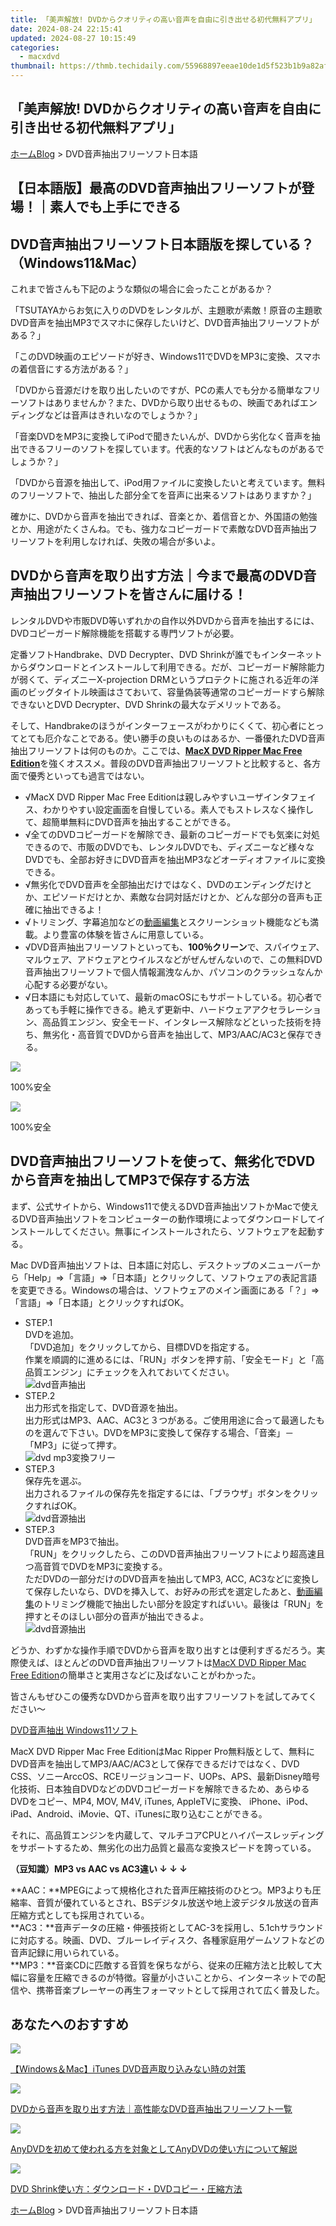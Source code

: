 ```yaml
---
title: 「美声解放! DVDからクオリティの高い音声を自由に引き出せる初代無料アプリ」
date: 2024-08-24 22:15:41
updated: 2024-08-27 10:15:49
categories:
  - macxdvd
thumbnail: https://thmb.techidaily.com/55968897eeae10de1d5f523b1b9a82af3b28230cb64c488e57f8a46fc7ba58f0.jpg
---
```


## 「美声解放! DVDからクオリティの高い音声を自由に引き出せる初代無料アプリ」

[ホーム](https://tools.techidaily.com/macxdvd/products/)[Blog](https://tools.techidaily.com/macxdvd/products/) \> DVD音声抽出フリーソフト日本語

## 【日本語版】最高のDVD音声抽出フリーソフトが登場！｜素人でも上手にできる

## DVD音声抽出フリーソフト日本語版を探している？（Windows11&Mac）

これまで皆さんも下記のような類似の場合に会ったことがあるか？ 

「TSUTAYAからお気に入りのDVDをレンタルが、主題歌が素敵！原音の主題歌DVD音声を抽出MP3でスマホに保存したいけど、DVD音声抽出フリーソフトがある？」  
  
 「このDVD映画のエピソードが好き、Windows11でDVDをMP3に変換、スマホの着信音にする方法がある？」  
  
「DVDから音源だけを取り出したいのですが、PCの素人でも分かる簡単なフリーソフトはありませんか？また、DVDから取り出せるもの、映画であればエンディングなどは音声はきれいなのでしょうか？」  
  
「音楽DVDをMP3に変換してiPodで聞きたいんが、DVDから劣化なく音声を抽出できるフリーのソフトを探しています。代表的なソフトはどんなものがあるでしょうか？」  
  
「DVDから音源を抽出して、iPod用ファイルに変換したいと考えています。無料のフリーソフトで、抽出した部分全てを音声に出来るソフトはありますか？」

確かに、DVDから音声を抽出できれば、音楽とか、着信音とか、外国語の勉強とか、用途がたくさんね。でも、強力なコピーガードで素敵なDVD音声抽出フリーソフトを利用しなければ、失敗の場合が多いよ。 



## DVDから音声を取り出す方法｜今まで最高のDVD音声抽出フリーソフトを皆さんに届ける！

レンタルDVDや市販DVD等いずれかの自作以外DVDから音声を抽出するには、DVDコピーガード解除機能を搭載する専門ソフトが必要。

定番ソフトHandbrake、DVD Decrypter、DVD Shrinkが誰でもインターネットからダウンロードとインストールして利用できる。だが、コピーガード解除能力が弱くて、ディズニーX-projection DRMというプロテクトに施される近年の洋画のビッグタイトル映画はさておいて、容量偽装等通常のコピーガードすら解除できないとDVD Decrypter、DVD Shrinkの最大なデメリットである。

そして、Handbrakeのほうがインターフェースがわかりにくくて、初心者にとってとても厄介なことである。使い勝手の良いものはあるか、一番優れたDVD音声抽出フリーソフトは何のものか。ここでは、[**MacX DVD Ripper Mac Free Edition**](https://tools.techidaily.com/macxdvd/products/)を強くオススメ。普段のDVD音声抽出フリーソフトと比較すると、各方面で優秀といっても過言ではない。

* √MacX DVD Ripper Mac Free Editionは親しみやすいユーザインタフェイス、わかりやすい設定画面を自慢している。素人でもストレスなく操作して、超簡単無料にDVD音声を抽出することができる。
* √全てのDVDコピーガードを解除でき、最新のコピーガードでも気楽に対処できるので、市販のDVDでも、レンタルDVDでも、ディズニーなど様々なDVDでも、全部お好きにDVD音声を抽出MP3などオーディオファイルに変換できる。
* √無劣化でDVD音声を全部抽出だけではなく、DVDのエンディングだけとか、エピソードだけとか、素敵な台詞対話だけとか、どんな部分の音声も正確に抽出できるよ！
* √トリミング、字幕追加などの[動画編集](https://tools.techidaily.com/macxdvd/products/)とスクリーンショット機能なども満載。より豊富の体験を皆さんに用意している。
* √DVD音声抽出フリーソフトといっても、**100％クリーン**で、スパイウェア、マルウェア、アドウェアとウイルスなどがぜんぜんないので、この無料DVD音声抽出フリーソフトで個人情報漏洩なんか、パソコンのクラッシュなんか心配する必要がない。
* √日本語にも対応していて、最新のmacOSにもサポートしている。初心者であっても手軽に操作できる。絶えず更新中、ハードウェアアクセラレーション、高品質エンジン、安全モード、インタレース解除などといった技術を持ち、無劣化・高音質でDVDから音声を抽出して、MP3/AAC/AC3と保存できる。

[![](https://www.macxdvd.com/blog/new-fourteen/nfree-down-mac.png)](https://tools.techidaily.com/macxdvd/products/) 

100%安全

[![](https://www.macxdvd.com/blog/new-fourteen/nfree-down-win.png)](https://tools.techidaily.com/macxdvd/products/) 

100%安全



## DVD音声抽出フリーソフトを使って、無劣化でDVDから音声を抽出してMP3で保存する方法

まず、公式サイトから、Windows11で使えるDVD音声抽出ソフトかMacで使えるDVD音声抽出ソフトをコンピューターの動作環境によってダウンロードしてインストールしてください。無事にインストールされたら、ソフトウェアを起動する。

Mac DVD音声抽出ソフトは、日本語に対応し、デスクトップのメニューバーから「Help」⇒「言語」⇒「日本語」とクリックして、ソフトウェアの表記言語を変更できる。Windowsの場合は、ソフトウェアのメイン画面にある「？」⇒「言語」⇒「日本語」とクリックすればOK。

* STEP.1  
DVDを追加。  
「DVD追加」をクリックしてから、目標DVDを指定する。  
作業を順調的に進めるには、「RUN」ボタンを押す前、「安全モード」と「高品質エンジン」にチェックを入れておいてください。  
![dvd音声抽出](https://www.macxdvd.com/blog/img/perfect-convert-dvd-to-mp4-software010802.jpg)
* STEP.2  
出力形式を指定して、DVD音源を抽出。  
出力形式はMP3、AAC、AC3と３つがある。ご使用用途に合って最適したものを選んで下さい。DVDをMP3に変換して保存する場合、「音楽」－「MP3」に従って押す。  
![dvd mp3変換フリー](https://www.macxdvd.com/blog/img/dvd-audio-extract-free-01.jpg)
* STEP.3  
保存先を選ぶ。  
 出力されるファイルの保存先を指定するには、「ブラウザ」ボタンをクリックすればOK。  
![dvd音源抽出](https://www.macxdvd.com/blog/img/dvd-audio-extract-free-02.jpg)
* STEP.3  
DVD音声をMP3で抽出。  
「RUN」をクリックしたら、このDVD音声抽出フリーソフトにより超高速且つ高音質でDVDをMP3に変換する。  
ただDVDの一部分だけのDVD音声を抽出してMP3, ACC, AC3などに変換して保存したいなら、DVDを挿入して、お好みの形式を選定したあと、[動画編集](https://tools.techidaily.com/macxdvd/products/)のトリミング機能で抽出したい部分を設定すればいい。最後は「RUN」を押すとそのほしい部分の音声が抽出できるよ。  
![dvd音源抽出](https://www.macxdvd.com/blog/img/dvd-audio-extract-free-03.jpg)



どうか、わずかな操作手順でDVDから音声を取り出すとは便利すぎるだろう。実際使えば、ほとんどのDVD音声抽出フリーソフトは[MacX DVD Ripper Mac Free Edition](https://tools.techidaily.com/macxdvd/products/)の簡単さと実用さなどに及ばないことがわかった。

皆さんもぜひこの優秀なDVDから音声を取り出すフリーソフトを試してみてください～

[DVD音声抽出 Windows11ソフト](https://tools.techidaily.com/macxdvd/products/)

MacX DVD Ripper Mac Free EditionはMac Ripper Pro無料版として、無料にDVD音声を抽出してMP3/AAC/AC3として保存できるだけではなく、DVD CSS、ソニーArccOS、RCEリージョンコード、UOPs、APS、最新Disney暗号化技術、日本独自DVDなどのDVDコピーガードを解除できるため、あらゆるDVDをコピー、MP4, MOV, M4V, iTunes, AppleTVに変換、 iPhone、iPod、iPad、Android、iMovie、QT、iTunesに取り込むことができる。

それに、高品質エンジンを内蔵して、マルチコアCPUとハイパースレッディングをサポートするため、無劣化の出力品質と最高な変換スピードを誇っている。

**（豆知識）MP3 vs AAC vs AC3違い ↓ ↓ ↓** 

**AAC：**MPEGによって規格化された音声圧縮技術のひとつ。MP3よりも圧縮率、音質が優れているとされ、BSデジタル放送や地上波デジタル放送の音声圧縮方式としても採用されている。  
**AC3：**音声データの圧縮・伸張技術としてAC-3を採用し、5.1chサラウンドに対応する。映画、DVD、ブルーレイディスク、各種家庭用ゲームソフトなどの音声記録に用いられている。  
**MP3：**音楽CDに匹敵する音質を保ちながら、従来の圧縮方法と比較して大幅に容量を圧縮できるのが特徴。容量が小さいことから、インターネットでの配信や、携帯音楽プレーヤーの再生フォーマットとして採用されて広く普及した。



## あなたへのおすすめ

![](https://www.macxdvd.com/blog/img/dvd-to-cd-03.jpg) 

[【Windows＆Mac】iTunes DVD音声取り込みない時の対策](https://tools.techidaily.com/macxdvd/products/)

![](https://www.macxdvd.com/blog/img/dvd-to-cd-02.jpg) 

[DVDから音声を取り出す方法｜高性能なDVD音声抽出フリーソフト一覧](https://tools.techidaily.com/macxdvd/products/)

![](https://www.macxdvd.com/blog/img/any-video-converter-0426-03.jpg) 

[AnyDVDを初めて使われる方を対象としてAnyDVDの使い方について解説](https://tools.techidaily.com/macxdvd/products/)

![](https://www.macxdvd.com/blog/img/dvd-shrink-japanese-0608.jpg) 

[DVD Shrink使い方：ダウンロード・DVDコピー・圧縮方法](https://tools.techidaily.com/macxdvd/products/)



[ホーム](https://tools.techidaily.com/macxdvd/products/)[Blog](https://tools.techidaily.com/macxdvd/products/) \> DVD音声抽出フリーソフト日本語

<ins class="adsbygoogle"
     style="display:block"
     data-ad-format="autorelaxed"
     data-ad-client="ca-pub-7571918770474297"
     data-ad-slot="1223367746"></ins>



<ins class="adsbygoogle"
     style="display:block"
     data-ad-client="ca-pub-7571918770474297"
     data-ad-slot="8358498916"
     data-ad-format="auto"
     data-full-width-responsive="true"></ins>
